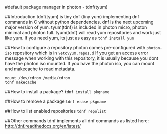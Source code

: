 #default package manager in photon - tdnf(tyum)

##Introduction
tdnf(tyum) is tiny dnf (tiny yum) implementing dnf commands in C without python dependencies. 
dnf is the next upcoming major version of yum. tyum(tdnf) is included in photon micro, photon minimal and photon full. 
tyum(tdnf) will read yum repositories and work just like yum. If you need yum, its just as easy as ```tdnf install yum```

##How to configure a repository
photon comes pre-configured with ```photon-iso``` repository which is in ```\etc\yum.repos.d```
If you get an access error message when working with this repository, it is usually because you dont have the
photon iso mounted. If you have the photon iso, you can mount and makecache to read metadata.

```
mount /dev/cdrom /media/cdrom
tdnf makecache
```

##How to install a package?
```tdnf install pkgname```

##How to remove a package
```tdnf erase pkgname```

##How to list enabled repositories
```tdnf repolist```

##Other commands
tdnf implements all dnf commands as listed here: http://dnf.readthedocs.org/en/latest/
